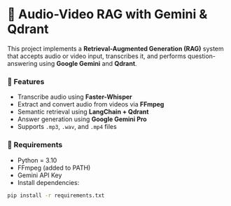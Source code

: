 # 🎯 Audio-Video RAG with Gemini & Qdrant

This project implements a **Retrieval-Augmented Generation (RAG)** system that accepts audio or video input, transcribes it, and performs question-answering using **Google Gemini** and **Qdrant**.

### 🚀 Features
- Transcribe audio using **Faster-Whisper**
- Extract and convert audio from videos via **FFmpeg**
- Semantic retrieval using **LangChain + Qdrant**
- Answer generation using **Google Gemini Pro**
- Supports `.mp3`, `.wav`, and `.mp4` files

### 🔧 Requirements
- Python = 3.10  
- FFmpeg (added to PATH)  
- Gemini API Key  
- Install dependencies:
```bash
pip install -r requirements.txt
